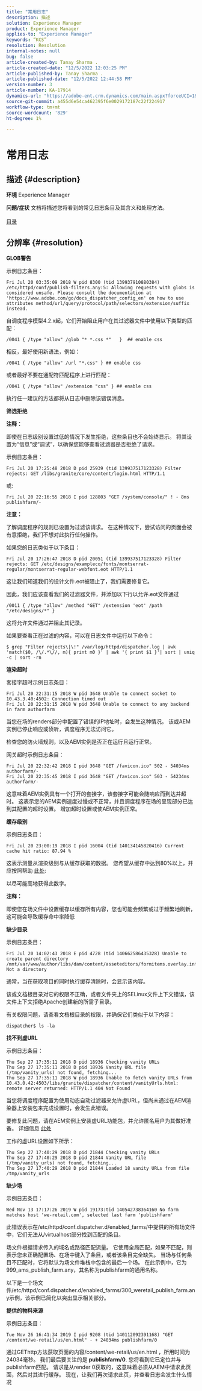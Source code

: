```yaml
---
title: "常用日志"
description: 描述
solution: Experience Manager
product: Experience Manager
applies-to: "Experience Manager"
keywords: “KCS”
resolution: Resolution
internal-notes: null
bug: false
article-created-by: Tanay Sharma .
article-created-date: "12/5/2022 12:03:25 PM"
article-published-by: Tanay Sharma .
article-published-date: "12/5/2022 12:44:58 PM"
version-number: 3
article-number: KA-17914
dynamics-url: "https://adobe-ent.crm.dynamics.com/main.aspx?forceUCI=1&pagetype=entityrecord&etn=knowledgearticle&id=349c2bd0-9474-ed11-81aa-6045bd006239"
source-git-commit: a455d6e54ca462395f6e0029172187c22f224917
workflow-type: tm+mt
source-wordcount: '829'
ht-degree: 1%

---
```


# 常用日志

## 描述 {#description}

<b>环境</b>
Experience Manager


<b>问题/症状</b>
文档将描述您将看到的常见日志条目及其含义和处理方法。
<br> <br>[目录](https://experienceleague.adobe.com/docs/experience-cloud-kcs/kbarticles/KA-17490.html)

## 分辨率 {#resolution}


<b>GLOB警告</b>

示例日志条目：


```
Fri Jul 20 03:35:09 2018 W pid 8300 (tid 139937910880384) /etc/httpd/conf/publish-filters.any:5: Allowing requests with globs is considered unsafe. Please consult the documentation at 'https://www.adobe.com/go/docs_dispatcher_config_en' on how to use attributes method/url/query/protocol/path/selectors/extension/suffix instead.
```


自调度程序模型4.2.x起，它们开始阻止用户在其过滤器文件中使用以下类型的匹配：


```
/0041 { /type "allow" /glob "* *.css *"   }  ## enable css
```


相反，最好使用新语法，例如：


```
/0041 { /type "allow" /url "*.css" } ## enable css
```


或者最好不要在通配符匹配程序上进行匹配：


```
/0041 { /type "allow" /extension "css" } ## enable css
```


执行任一建议的方法都将从日志中删除该错误消息。



<b>筛选拒绝</b>

<b>注释：</b>

即使在日志级别设置过低的情况下发生拒绝，这些条目也不会始终显示。 将其设置为“信息”或“调试”，以确保您能够查看过滤器是否拒绝了请求。

示例日志条目：


```
Fri Jul 20 17:25:48 2018 D pid 25939 (tid 139937517123328) Filter rejects: GET /libs/granite/core/content/login.html HTTP/1.1
```


或:


```
Fri Jul 20 22:16:55 2018 I pid 128803 "GET /system/console/" ! - 8ms publishfarm/-
```


<b>注意：</b>

了解调度程序的规则已设置为过滤该请求。 在这种情况下，尝试访问的页面会被有意拒绝，我们不想对此执行任何操作。

如果您的日志类似于以下条目：


```
Fri Jul 20 17:26:47 2018 D pid 20051 (tid 139937517123328) Filter rejects: GET /etc/designs/exampleco/fonts/montserrat-regular/montserrat-regular-webfont.eot HTTP/1.1
```


这让我们知道我们的设计文件.eot被阻止了，我们需要修复它。

因此，我们应该查看我们的过滤器文件，并添加以下行以允许.eot文件通过


```
/0011 { /type "allow" /method "GET" /extension 'eot' /path "/etc/designs/*" }
```


这将允许文件通过并阻止其记录。

如果要查看正在过滤的内容，可以在日志文件中运行以下命令：


```
$ grep "Filter rejects\|\!" /var/log/httpd/dispatcher.log | awk 'match($0, /\/.*\//, m){ print m0 }' | awk '{ print $1 }'| sort | uniq -c | sort -rn
```




<b>渲染超时</b>

套接字超时示例日志条目：


```
Fri Jul 20 22:31:15 2018 W pid 3648 Unable to connect socket to 10.43.3.40:4502: Connection timed out 
Fri Jul 20 22:31:15 2018 W pid 3648 Unable to connect to any backend in farm authorfarm
```


当您在场的renders部分中配置了错误的IP地址时，会发生这种情况。 该或AEM实例已停止响应或侦听，调度程序无法访问它。

检查您的防火墙规则，以及AEM实例是否正在运行且运行正常。

网关超时示例日志条目：


```
Fri Jul 20 22:32:42 2018 I pid 3648 "GET /favicon.ico" 502 - 54034ms authorfarm/- 
Fri Jul 20 22:35:45 2018 I pid 3648 "GET /favicon.ico" 503 - 54234ms authorfarm/-
```


这意味着AEM实例具有一个打开的套接字，该套接字可能会随响应而到达并超时。 这表示您的AEM实例速度过慢或不正常，并且调度程序在场的呈现部分已达到其配置的超时设置。 增加超时设置或使AEM实例正常。



<b>缓存级别</b>

示例日志条目：


```
Fri Jul 20 23:00:19 2018 I pid 16004 (tid 140134145820416) Current cache hit ratio: 87.94 %
```


这表示测量从渲染级别与从缓存获取的数据。 您希望从缓存中达到80%以上，并应按照帮助 [此处](https://experienceleague.adobe.com/docs/experience-cloud-kcs/kbarticles/KA-17458.html%3Flang%3Den):

以尽可能高地获得此数字。

<b>注释：</b>

即使您在场文件中设置缓存以缓存所有内容，您也可能会频繁或过于频繁地刷新，这可能会导致缓存命中率降低



<b>缺少目录</b>

示例日志条目：


```
Fri Jul 20 14:02:43 2018 E pid 4728 (tid 140662586435328) Unable to create parent directory /mnt/var/www/author/libs/dam/content/asseteditors/formitems.overlay.infinity.json/application: Not a directory
```


通常，当在获取项目的同时执行缓存清除时，会显示该内容。

该或文档根目录对它的权限不正确，或者文件夹上的SELinux文件上下文错误，该文件上下文拒绝Apache创建新的所需子目录。

有关权限问题，请查看文档根目录的权限，并确保它们类似于以下内容：


```
dispatcher$ ls -la
```




<b>找不到虚URL</b>

示例日志条目：


```
Thu Sep 27 17:35:11 2018 D pid 18936 Checking vanity URLs 
Thu Sep 27 17:35:11 2018 D pid 18936 Vanity URL file (/tmp/vanity_urls) not found, fetching... 
Thu Sep 27 17:35:11 2018 W pid 18936 Unable to fetch vanity URLs from 10.43.0.42:4503/libs/granite/dispatcher/content/vanityUrls.html: remote server returned: HTTP/1.1 404 Not Found
```


当您将调度程序配置为使用动态自动过滤器来允许虚URL，但尚未通过在AEM渲染器上安装包来完成设置时，会发生此错误。

要修复此问题，请在AEM实例上安装虚URL功能包，并允许匿名用户为其做好准备。 详细信息 [此处](https://experienceleague.adobe.com/docs/experience-cloud-kcs/kbarticles/KA-17463.html%3Flang%3Den)

工作的虚URL设置如下所示：


```
Thu Sep 27 17:40:29 2018 D pid 21844 Checking vanity URLs 
Thu Sep 27 17:40:29 2018 D pid 21844 Vanity URL file (/tmp/vanity_urls) not found, fetching... 
Thu Sep 27 17:40:29 2018 D pid 21844 Loaded 18 vanity URLs from file /tmp/vanity_urls
```




<b>缺少场</b>

示例日志条目：


```
Wed Nov 13 17:17:26 2019 W pid 19173:tid 140542738364160 No farm matches host 'we-retail.com', selected last farm 'publishfarm'
```


此错误表示在/etc/httpd/conf.dispatcher.d/enabled_farms/中提供的所有场文件中，它们无法从/virtualhost部分找到匹配的条目。

场文件根据请求传入的域名或路径匹配流量。 它使用全局匹配，如果不匹配，则表示您未正确配置场、在场中键入了条目，或者该条目完全缺失。 当场与任何条目不匹配时，它将默认为场文件堆栈中包含的最后一个场。 在此示例中，它为999_ams_publish_farm.any，其名称为publishfarm的通用名称。

以下是一个场文件/etc/httpd/conf.dispatcher.d/enabled_farms/300_weretail_publish_farm.any示例，该示例已简化以突出显示相关部分。



<b>提供的物料来源</b>

示例日志条目：


```
Tue Nov 26 16:41:34 2019 I pid 9208 (tid 140112092391168) "GET /content/we-retail/us/en.html" - + 24034ms publishfarm/0
```


通过GEThttp方法获取页面的内容/content/we-retail/us/en.html ，所用时间为24034毫秒。 我们最后要关注的是 <b>publishfarm/0</b>. 您将看到它已定位并与publishfarm匹配。 请求是从render 0获取的，这意味着必须从AEM中请求此页面，然后对其进行缓存。 现在，让我们再次请求此页，并查看日志会发生什么情况
